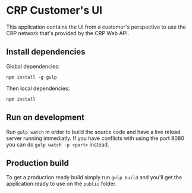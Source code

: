 CRP Customer's UI
================
This application contains the UI from a customer's perspective to use the CRP network that's provided by the CRP Web API.

## Install dependencies
Global dependencies:
```
npm install -g gulp
```

Then local dependencies:
```
npm install
```

## Run on development
Run `gulp watch` in order to build the source code and have a live reload server running immediatly. If you have conflicts with using the port 8080 you can do `gulp watch -p <port>` instead.

## Production build
To get a production ready build simply run `gulp build` and you'll get the application ready to use on the `public` folder.